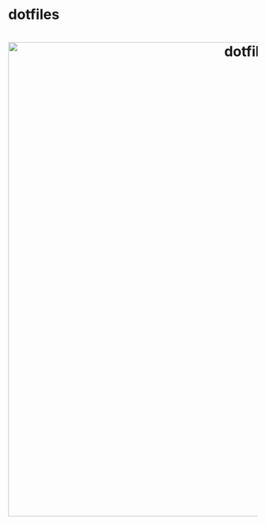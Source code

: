 # dotfiles

<h1 align="center">
  <a href="https://github.com/gebhartn/dots">
    <img alt="dotfiles" src="https://raw.githubusercontent.com/gebhartn/dots/master/.github/images/ss.png" width="960"/>
  </a>
</h1>
